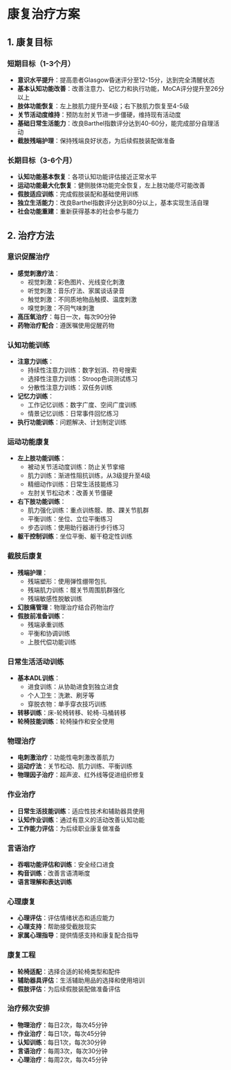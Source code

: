 # 康复治疗方案

## 1. 康复目标

### 短期目标（1-3个月）
- **意识水平提升**：提高患者Glasgow昏迷评分至12-15分，达到完全清醒状态
- **基本认知功能改善**：改善注意力、记忆力和执行功能，MoCA评分提升至26分以上
- **肢体功能恢复**：左上肢肌力提升至4级；右下肢肌力恢复至4-5级
- **关节活动度维持**：预防左肘关节进一步僵硬，维持现有活动度
- **基础日常生活能力**：改良Barthel指数评分达到40-60分，能完成部分自理活动
- **截肢残端护理**：保持残端良好状态，为后续假肢装配做准备

### 长期目标（3-6个月）
- **认知功能基本恢复**：各项认知功能评估接近正常水平
- **运动功能最大化恢复**：健侧肢体功能完全恢复，左上肢功能尽可能改善
- **假肢适应训练**：完成假肢装配和基础使用训练
- **独立生活能力**：改良Barthel指数评分达到80分以上，基本实现生活自理
- **社会功能重建**：重新获得基本的社会参与能力

## 2. 治疗方法

### 意识促醒治疗
- **感觉刺激疗法**：
  - 视觉刺激：彩色图片、光线变化刺激
  - 听觉刺激：音乐疗法、家属谈话录音
  - 触觉刺激：不同质地物品触摸、温度刺激
  - 嗅觉刺激：不同气味刺激
- **高压氧治疗**：每日一次，每次90分钟
- **药物治疗配合**：遵医嘱使用促醒药物

### 认知功能训练
- **注意力训练**：
  - 持续性注意力训练：数字划消、符号搜索
  - 选择性注意力训练：Stroop色词测试练习
  - 分散性注意力训练：双任务训练
- **记忆力训练**：
  - 工作记忆训练：数字广度、空间广度训练
  - 情景记忆训练：日常事件回忆练习
- **执行功能训练**：问题解决、计划制定训练

### 运动功能康复
- **左上肢功能训练**：
  - 被动关节活动度训练：防止关节挛缩
  - 肌力训练：渐进性阻抗训练，从3级提升至4级
  - 精细动作训练：日常生活技能练习
  - 左肘关节松动术：改善关节僵硬
- **右下肢功能训练**：
  - 肌力强化训练：重点训练髋、膝、踝关节肌群
  - 平衡训练：坐位、立位平衡练习
  - 步态训练：使用助行器进行步行练习
- **躯干控制训练**：坐位平衡、躯干稳定性训练

### 截肢后康复
- **残端护理**：
  - 残端塑形：使用弹性绷带包扎
  - 残端肌力训练：髋关节周围肌群强化
  - 残端敏感性脱敏训练
- **幻肢痛管理**：物理治疗结合药物治疗
- **假肢前准备训练**：
  - 残端承重训练
  - 平衡和协调训练
  - 上肢代偿功能训练

### 日常生活活动训练
- **基本ADL训练**：
  - 进食训练：从协助进食到独立进食
  - 个人卫生：洗漱、刷牙等
  - 穿脱衣物：单手穿衣技巧训练
- **转移训练**：床-轮椅转移、轮椅-马桶转移
- **轮椅技能训练**：轮椅操作和安全使用

### 物理治疗
- **电刺激治疗**：功能性电刺激改善肌力
- **运动疗法**：关节松动、肌力训练、平衡训练
- **物理因子治疗**：超声波、红外线等促进组织修复

### 作业治疗
- **日常生活技能训练**：适应性技术和辅助器具使用
- **认知作业训练**：通过有意义的活动改善认知功能
- **工作能力评估**：为后续职业康复做准备

### 言语治疗
- **吞咽功能评估和训练**：安全经口进食
- **构音训练**：改善言语清晰度
- **语言理解和表达训练**

### 心理康复
- **心理评估**：评估情绪状态和适应能力
- **心理支持**：帮助接受截肢现实
- **家属心理指导**：提供情感支持和康复配合指导

### 康复工程
- **轮椅适配**：选择合适的轮椅类型和配件
- **辅助器具评估**：生活辅助用品的选择和使用培训
- **假肢评估**：为后续假肢装配做准备评估

### 治疗频次安排
- **物理治疗**：每日2次，每次45分钟
- **作业治疗**：每日1次，每次45分钟
- **认知训练**：每日1次，每次30分钟
- **言语治疗**：每周3次，每次30分钟
- **心理治疗**：每周2次，每次45分钟